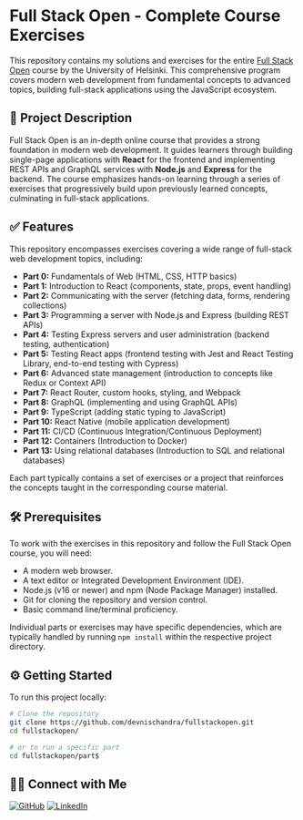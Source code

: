 # Full Stack Open - Complete Course Exercises

This repository contains my solutions and exercises for the entire [Full Stack Open](https://fullstackopen.com/en/) course by the University of Helsinki. This comprehensive program covers modern web development from fundamental concepts to advanced topics, building full-stack applications using the JavaScript ecosystem.

## 🚀 Project Description

Full Stack Open is an in-depth online course that provides a strong foundation in modern web development. It guides learners through building single-page applications with **React** for the frontend and implementing REST APIs and GraphQL services with **Node.js** and **Express** for the backend. The course emphasizes hands-on learning through a series of exercises that progressively build upon previously learned concepts, culminating in full-stack applications.

## ✅ Features

This repository encompasses exercises covering a wide range of full-stack web development topics, including:

- **Part 0:** Fundamentals of Web (HTML, CSS, HTTP basics)
- **Part 1:** Introduction to React (components, state, props, event handling)
- **Part 2:** Communicating with the server (fetching data, forms, rendering collections)
- **Part 3:** Programming a server with Node.js and Express (building REST APIs)
- **Part 4:** Testing Express servers and user administration (backend testing, authentication)
- **Part 5:** Testing React apps (frontend testing with Jest and React Testing Library, end-to-end testing with Cypress)
- **Part 6:** Advanced state management (introduction to concepts like Redux or Context API)
- **Part 7:** React Router, custom hooks, styling, and Webpack
- **Part 8:** GraphQL (implementing and using GraphQL APIs)
- **Part 9:** TypeScript (adding static typing to JavaScript)
- **Part 10:** React Native (mobile application development)
- **Part 11:** CI/CD (Continuous Integration/Continuous Deployment)
- **Part 12:** Containers (Introduction to Docker)
- **Part 13:** Using relational databases (Introduction to SQL and relational databases)

Each part typically contains a set of exercises or a project that reinforces the concepts taught in the corresponding course material.

## 🛠 Prerequisites

To work with the exercises in this repository and follow the Full Stack Open course, you will need:

- A modern web browser.
- A text editor or Integrated Development Environment (IDE).
- Node.js (v16 or newer) and npm (Node Package Manager) installed.
- Git for cloning the repository and version control.
- Basic command line/terminal proficiency.

Individual parts or exercises may have specific dependencies, which are typically handled by running `npm install` within the respective project directory.

## ⚙️ Getting Started

To run this project locally:

```bash
# Clone the repository
git clone https://github.com/devnischandra/fullstackopen.git
cd fullstackopen/

# or to run a specific part
cd fullstackopen/part$

```

## 🙋‍♂️ Connect with Me

[![GitHub](https://img.shields.io/badge/GitHub-%2312100E?style=for-the-badge&logo=github&logoColor=white)](https://github.com/devnischandra)
[![LinkedIn](https://img.shields.io/badge/LinkedIn-%230077B5?style=for-the-badge&logo=linkedin&logoColor=white)](https://www.linkedin.com/in/devnischandra)
